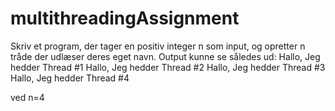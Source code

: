 # multithreadingAssignment

Skriv et program, der tager en positiv integer n som input, og opretter n tråde der udlæser deres eget navn.
Output kunne se således ud:
Hallo, Jeg hedder Thread #1
Hallo, Jeg hedder Thread #2
Hallo, Jeg hedder Thread #3
Hallo, Jeg hedder Thread #4

ved n=4
